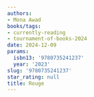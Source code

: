 ```yaml
---
authors:
- Mona Awad
books/tags:
- currently-reading
- tournament-of-books-2024
date: 2024-12-09
params:
  isbn13: '9780735241237'
  year: '2023'
slug: '9780735241237'
star_rating: null
title: Rouge
---
```



<!--more-->